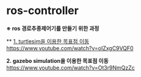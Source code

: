 # ros-controller

**※ ros 경로추종제어기를 만들기 위한 과정**

** [1. turtlesim을 이용한 목표점 이동](https://github.com/SeungHeon3649/ros-controller/tree/turtlesim)  
https://www.youtube.com/watch?v=oIZxgC9VQF0  

**2. gazebo simulation을 이용한 목표점 이동**  
https://www.youtube.com/watch?v=Ot3r9NmQzZc
